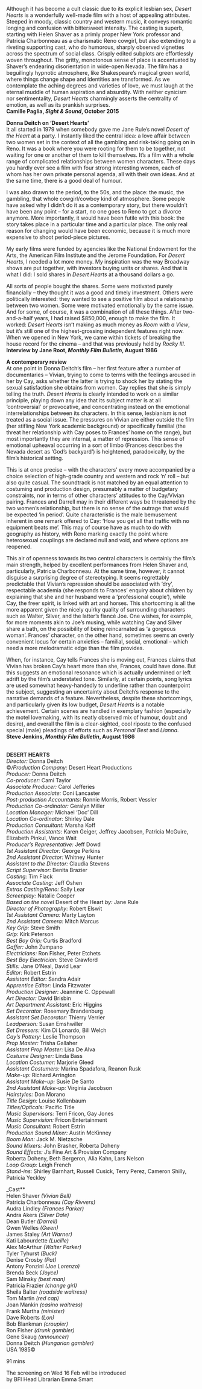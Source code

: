 

Although it has become a cult classic due to its explicit lesbian sex, _Desert Hearts_ is a wonderfully well-made film with a host of appealing attributes. Steeped in moody, classic country and western music, it conveys romantic longing and confusion with bittersweet intensity. The casting is superb, starting with Helen Shaver as a primly proper New York professor and Patricia Charbonneau as a charismatic Reno cowgirl, but also extending to a riveting supporting cast, who do humorous, sharply observed vignettes across the spectrum of social class. Crisply edited subplots are effortlessly woven throughout. The gritty, monotonous sense of place is accentuated by Shaver’s endearing disorientation in wide-open Nevada. The film has a beguilingly hypnotic atmosphere, like Shakespeare’s magical green world, where things change shape and identities are transformed. As we contemplate the aching degrees and varieties of love, we must laugh at the eternal muddle of human aspiration and absurdity. With neither cynicism nor sentimentality, _Desert Hearts_ charmingly asserts the centrality of emotion, as well as its prankish surprises.  
**Camille Paglia, _Sight & Sound_, October 2015**

**Donna Deitch on ‘Desert Hearts’**  
It all started in 1979 when somebody gave me Jane Rule’s novel _Desert of the Heart_ at a party. I instantly liked the central idea: a love affair between two women set in the context of all the gambling and risk-taking going on in Reno. It was a book where you were rooting for them to be together, not waiting for one or another of them to kill themselves. It’s a film with a whole range of complicated relationships between women characters. These days you hardly ever see a film with four strong interesting women, each of whom has her own private personal agenda, all with their own ideas. And at the same time, there is a good deal of humour.

I was also drawn to the period, to the 50s, and the place: the music, the gambling, that whole cowgirl/cowboy kind of atmosphere. Some people have asked why I didn’t do it as a contemporary story, but there wouldn’t have been any point – for a start, no one goes to Reno to get a divorce anymore. More importantly, it would have been futile with this book: the story takes place in a particular time and a particular place. The only real reason for changing would have been economic, because it is much more expensive to shoot period-piece pictures.

My early films were funded by agencies like the National Endowment for the Arts, the American Film Institute and the Jerome Foundation. For _Desert Hearts_, I needed a lot more money. My inspiration was the way Broadway shows are put together, with investors buying units or shares. And that is what I did: I sold shares in _Desert Hearts_ at a thousand dollars a go.

All sorts of people bought the shares. Some were motivated purely financially – they thought it was a good and timely investment. Others were politically interested: they wanted to see a positive film about a relationship between two women. Some were motivated emotionally by the same issue. And for some, of course, it was a combination of all these things. After two-and-a-half years, I had raised $850,000, enough to make the film. It worked: _Desert Hearts_ isn’t making as much money as _Room with a View_, but it’s still one of the highest-grossing independent features right now. When we opened in New York, we came within tickets of breaking the house record for the cinema – and that was previously held by _Rocky III_.  
**Interview by Jane Root, _Monthly Film Bulletin_, August 1986**

**A contemporary review**  
At one point in Donna Deitch’s film – her first feature after a number of documentaries – Vivian, trying to come to terms with the feelings aroused in her by Cay, asks whether the latter is trying to shock her by stating the sexual satisfaction she obtains from women. Cay replies that she is simply telling the truth. _Desert Hearts_ is clearly intended to work on a similar principle, playing down any idea that its subject matter is at all ‘controversial’ or provocative, and concentrating instead on the emotional interrelationships between its characters. In this sense, lesbianism is not treated as a social issue.  The pressures on Vivian are either outside the film (her stifling New York academic background) or specifically familial (the threat her relationship with Cay poses to Frances’ home on the range), but most importantly they are internal, a matter of repression. This sense of emotional upheaval occurring in a sort of limbo (Frances describes the Nevada desert as ‘God’s backyard’) is heightened, paradoxically, by the film’s historical setting.

This is at once precise – with the characters’ every move accompanied by a choice selection of high-grade country and western and rock ‘n’ roll – but also quite casual. The soundtrack is not matched by an equal attention to costuming and production design, presumably a matter of budgetary constraints, nor in terms of other characters’ attitudes to the Cay/Vivian pairing. Frances and Darrell may in their different ways be threatened by the two women’s relationship, but there is no sense of the outrage that would be expected ‘in period’. Quite characteristic is the male bemusement inherent in one remark offered to Cay: ‘How you get all that traffic with no equipment beats me’. This may of course have as much to do with geography as history, with Reno marking exactly the point where heterosexual couplings are declared null and void, and where options are reopened.

This air of openness towards its two central characters is certainly the film’s main strength, helped by excellent performances from Helen Shaver and, particularly, Patricia Charbonneau. At the same time, however, it cannot disguise a surprising degree of stereotyping. It seems regrettably predictable that Vivian’s repression should be associated with ‘dry’, respectable academia (she responds to Frances’ enquiry about children by explaining that she and her husband were a ‘professional couple’), while Cay, the freer spirit, is linked with art and horses. This shortcoming is all the more apparent given the nicely quirky quality of surrounding characters such as Walter, Silver, and the latter’s fiancé Joe. One wishes, for example, for more moments akin to Joe’s musing, while watching Cay and Silver share a bath, on the possibility of being reincarnated as ‘a gorgeous woman’. Frances’ character, on the other hand, sometimes seems an overly convenient locus for certain anxieties – familial, social, emotional – which need a more melodramatic edge than the  film provides.

When, for instance, Cay tells Frances she is moving out, Frances claims that Vivian has broken Cay’s heart more than she, Frances, could have done.  But this suggests an emotional resonance which is actually undermined or left adrift by the film’s understated tone. Similarly, at certain points, song lyrics are used somewhat heavy-handedly to underline rather than counterpoint the subject, suggesting an uncertainty about Deitch’s response to the narrative demands of a feature. Nevertheless, despite these shortcomings, and particularly given its low budget, _Desert Hearts_ is a notable achievement. Certain scenes are handled in exemplary fashion (especially the motel lovemaking, with its neatly observed mix of humour, doubt and desire), and overall the film is a clear-sighted, cool riposte to the confused special (male) pleadings of efforts such as _Personal Best_ and _Lianna_.  
**Steve Jenkins, _Monthly Film Bulletin_, August 1986**
<br><br>

**DESERT HEARTS**  
_Director:_ Donna Deitch  
©_/Production Company:_ Desert Heart Productions  
_Producer:_ Donna Deitch  
_Co-producer:_ Cami Taylor  
_Associate Producer:_ Carol Jefferies  
_Production Associate:_ Coni Lancaster  
_Post-production Accountants:_ Ronnie Morris, Robert Vessler  
_Production Co-ordinator:_ Geralyn Miller  
_Location Manager:_ Michael ‘Doc’ Dill  
_Location Co-ordinator:_ Shirley Dale  
_Production Consultant:_ Marsha Koff  
_Production Assistants:_ Karen Geiger,  Jeffrey Jacobsen, Patricia McGuire, Elizabeth Pinkul, Vance Wait  
_Producer’s Representative:_ Jeff Dowd  
_1st Assistant Director:_ George Perkins  
_2nd Assistant Director:_ Whitney Hunter  
_Assistant to the Director:_ Claudia Stevens  
_Script Supervisor:_ Benita Brazier  
_Casting:_ Tim Flack  
_Associate Casting:_ Jeff Oshen  
_Extras Casting/Reno:_ Sally Lear  
_Screenplay:_ Natalie Cooper  
_Based on the novel_ Desert of the Heart _by:_  Jane Rule  
_Director of Photography:_ Robert Elswit  
_1st Assistant Camera:_ Marty Layton  
_2nd Assistant Camera:_ Mitch Marcus  
_Key Grip:_ Steve Smith  
_Grip:_ Kirk Peterson  
_Best Boy Grip:_ Curtis Bradford  
_Gaffer:_ John Zumpano  
_Electricians:_ Ron Fisher, Peter Etchets  
_Best Boy Electrician:_ Steve Crawford  
_Stills:_ Jane O’Neal, David Lear  
_Editor:_ Robert Estrin  
_Assistant Editor:_ Sandra Adair  
_Apprentice Editor:_ Linda Fitzwater  
_Production Designer:_ Jeannine C. Oppewall  
_Art Director:_ David Brisbin  
_Art Department Assistant:_ Eric Higgins  
_Set Decorator:_ Rosemary Brandenburg  
_Assistant Set Decorator:_ Thierry Verrier  
_Leadperson:_ Susan Emshwiller  
_Set Dressers:_ Kim Di Lonardo, Bill Welch  
_Cay’s Pottery:_ Leslie Thompson  
_Prop Master:_ Trisha Gallaher  
_Assistant Prop Master:_ Lisa De Alva  
_Costume Designer:_ Linda Bass  
_Location Costumer:_ Marjorie Gleed  
_Assistant Costumers:_ Marina Spadafora, Reanon Rusk  
_Make-up:_ Richard Arrington  
_Assistant Make-up:_ Susie De Santo  
_2nd Assistant Make-up:_ Virginia Jacobson  
_Hairstyles:_ Don Morano  
_Title Design:_ Louise Kollenbaum  
_Titles/Opticals:_ Pacific Title  
_Music Supervisors:_ Terri Fricon, Gay Jones  
_Music Supervision:_ Fricon Entertainment  
_Music Consultant:_ Robert Estrin  
_Production Sound Mixer:_ Austin McKinney  
_Boom Man:_ Jack M. Nietzsche  
_Sound Mixers:_ John Brasher, Roberta Doheny  
_Sound Effects:_ J’s Fine Art & Provision Company  
Roberta Doheny, Beth Bergeron, Alia Kahn,  Lars Nelson  
_Loop Group:_ Leigh French  
_Stand-ins:_ Shirley Barnhart, Russell Cusick,  Terry Perez, Cameron Shilly, Patricia Yeckley  

_Cast**  
Helen Shaver _(Vivian Bell)_  
Patricia Charbonneau _(Cay Rivvers)_  
Audra Lindley _(Frances Parker)_  
Andra Akers _(Silver Dale)_  
Dean Butler _(Darrell)_  
Gwen Welles _(Gwen)_  
James Staley _(Art Warner)_  
Kati Labourdette _(Lucille)_  
Alex McArthur _(Walter Parker)_  
Tyler Tyhurst _(Buck)_  
Denise Crosby _(Pat)_  
Antony Ponzini _(Joe Lorenzo)_  
Brenda Beck _(Joyce)_  
Sam Minsky _(best man)_  
Patricia Frazier _(change girl)_  
Sheila Balter _(roadside waitress)_  
Tom Martin _(red cap)_  
Joan Mankin _(casino waitress)_  
Frank Murtha _(minister)_  
Dave Roberts _(Lon)_  
Bob Blankman _(croupier)_  
Ron Fisher _(drunk gambler)_  
Gene Skaug _(announcer)_  
Donna Deitch _(Hungarian gambler)_  
USA 1985©

91 mins

The screening on Wed 16 Feb will be introduced  
by BFI Head Librarian Emma Smart
<!--stackedit_data:
eyJoaXN0b3J5IjpbLTE5MDM1NjM4ODFdfQ==
-->